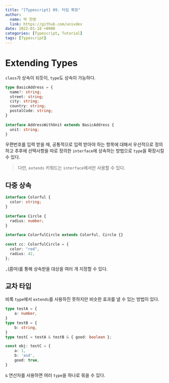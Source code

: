 ```yaml
---
title: "[Typescript] 09. 타입 확장"
author:
  name: 박 찬영
  link: https://github.com/univdev
date: 2022-01-18 +0900
categories: [Typescript, Tutorial]
tags: [Typescript]
---
```

# Extending Types
```class```가 상속이 되듯이, ```type```도 상속이 가능하다.
```typescript
type BasicAddress = {
  name?: string;
  street: string;
  city: string;
  country: string;
  postalCode: string;
}
 
interface AddressWithUnit extends BasicAddress {
  unit: string;
}
```
우편번호를 입력 받을 때, 공통적으로 입력 받아야 하는 항목에 대해서 우선적으로 정의하고 추후에 선택사항을 따로 정의한 ```interface```에 상속하는 방법으로 ```type```을 확장시킬 수 있다.  
> 다만, ```extends``` 키워드는 ```interface```에서만 사용할 수 있다.

## 다중 상속
```typescript
interface Colorful {
  color: string;
}
 
interface Circle {
  radius: number;
}
 
interface ColorfulCircle extends Colorful, Circle {}
 
const cc: ColorfulCircle = {
  color: "red",
  radius: 42,
};
```
```,```(콤마)를 통해 상속받을 대상을 여러 개 지정할 수 있다.
## 교차 타입
비록 ```type```에서 ```extends```를 사용하진 못하지만 비슷한 효과를 낼 수 있는 방법이 있다.
```typescript
type testA = {
    a: number,
}
type testB = {
    b: string,
}
type testC = testA & testB & { good: boolean };

const obj: testC = {
    a: 1,
    b: 'asd',
    good: true,
}
```
```&``` 연산자를 사용하면 여러 ```type```을 하나로 묶을 수 있다.